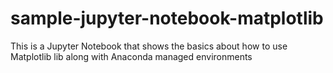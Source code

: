 # sample-jupyter-notebook-matplotlib
This is a Jupyter Notebook that shows the basics about how to use Matplotlib lib along with Anaconda managed environments
